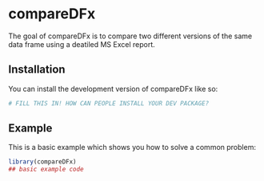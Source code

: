 
<!-- README.md is generated from README.Rmd. Please edit that file -->

# compareDFx

<!-- badges: start -->
<!-- badges: end -->

The goal of compareDFx is to compare two different versions of the same
data frame using a deatiled MS Excel report.

## Installation

You can install the development version of compareDFx like so:

``` r
# FILL THIS IN! HOW CAN PEOPLE INSTALL YOUR DEV PACKAGE?
```

## Example

This is a basic example which shows you how to solve a common problem:

``` r
library(compareDFx)
## basic example code
```
